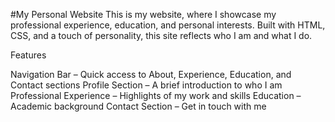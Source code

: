 #My Personal Website
This is my website, where I showcase my professional experience, education, and personal interests. Built with HTML, CSS, and a touch of personality, this site reflects who I am and what I do.

Features

Navigation Bar – Quick access to About, Experience, Education, and Contact sections
Profile Section – A brief introduction to who I am
Professional Experience – Highlights of my work and skills
Education – Academic background
Contact Section – Get in touch with me


